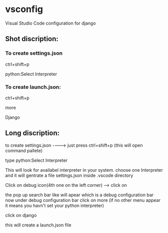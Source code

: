 # vsconfig
Visual Studio Code configuration for django



## Shot discription:

### To create settings.json


ctrl+shift+p

python:Select Interpreter



### To create launch.json:


ctrl+shift+p

more

Django




## Long discription:


to create settings.json  ---->    just press ctrl+shift+p (this will open command pallete)

type python:Select Interpreter

This will look for availabel interpreter in your system.
choose one Interpreter and it will gentrate a file  settings.json inside .vscode directory


Click on debug icon(4th one on the left corner) -->   click on <create a launch.json file>
 
 the pop up search bar like will apear which is a debug configuration bar
now under debug configuration bar click on more
(if no other menu appear it means you havn't set your python interpreter)

click on django

this will create a launch.json file

